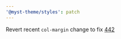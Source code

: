 ```yaml
---
'@myst-theme/styles': patch
---
```


Revert recent `col-margin` change to fix [442](https://github.com/executablebooks/myst-theme/issues/422)
